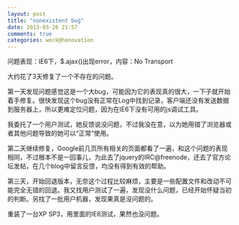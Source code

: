 ```yaml
---
layout: post
title: "nonexistent bug"
date: 2013-03-26 21:57
comments: true
categories: work@honovation
---
```


问题表现：IE6下，$.ajax()出现error，内容：No Transport

大约花了3天修复了一个不存在的问题。

第一天发现问题感觉这是一个大bug，可能因为它的表现真的很大，一下子就开始着手修复。很快发现这个bug没有正常在Log中找到记录，客户端还没有发送数据到服务器上，所以更难定位问题，因为在IE6下没有可用的js调试工具。

我委托了一个用户测试，她反馈说没问题，不过我没在意，以为她用错了浏览器或者其他问题导致的她可以“正常”使用。

第二天继续修复，Google前几页所有相关的页面都看了一遍，和这个问题的表现相同，不过根本不是一回事儿，为此去了jquery的IRC@freenode，还去了官方论坛发帖，在几个blog中留言反馈，均没有得到有效的帮助。

第三天，开始回退版本，无奈这个过程比较麻烦，主要是一些配置文件和改动不可能完全无错的回退。我又找用户测试了一遍，发现没什么问题，已经开始怀疑当初的判断。另找了一批用户机器，发现果真是没问题的。

重装了一台XP SP3，用里面的IE6测试，果然也没问题。
